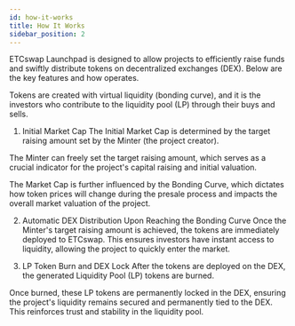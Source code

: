 ```yaml
---
id: how-it-works
title: How It Works
sidebar_position: 2
---
```



ETCswap Launchpad is designed to allow projects to efficiently raise funds and swiftly distribute tokens on decentralized exchanges (DEX). Below are the key features and how operates.


Tokens are created with virtual liquidity (bonding curve), and it is the investors who contribute to the liquidity pool (LP) through their buys and sells.

1. Initial Market Cap
The Initial Market Cap is determined by the target raising amount set by the Minter (the project creator).

The Minter can freely set the target raising amount, which serves as a crucial indicator for the project's capital raising and initial valuation.

The Market Cap is further influenced by the Bonding Curve, which dictates how token prices will change during the presale process and impacts the overall market valuation of the project.

2. Automatic DEX Distribution Upon Reaching the Bonding Curve
Once the Minter's target raising amount is achieved, the tokens are immediately deployed to ETCswap. This ensures investors have instant access to liquidity, allowing the project to quickly enter the market.

3. LP Token Burn and DEX Lock
After the tokens are deployed on the DEX, the generated Liquidity Pool (LP) tokens are burned.

Once burned, these LP tokens are permanently locked in the DEX, ensuring the project's liquidity remains secured and permanently tied to the DEX. This reinforces trust and stability in the liquidity pool.

